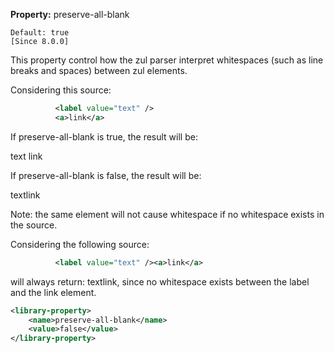 **Property:** preserve-all-blank

`Default: true`  
`[Since 8.0.0]`

This property control how the zul parser interpret whitespaces (such as
line breaks and spaces) between zul elements.

Considering this source:

``` xml
          <label value="text" />
          <a>link</a>
```

If preserve-all-blank is true, the result will be:

text link

If preserve-all-blank is false, the result will be:

textlink

Note: the same element will not cause whitespace if no whitespace exists
in the source.

Considering the following source:

``` xml
          <label value="text" /><a>link</a>
```

will always return: textlink, since no whitespace exists between the
label and the link element.

``` xml
<library-property>
    <name>preserve-all-blank</name>
    <value>false</value>
</library-property>
```
